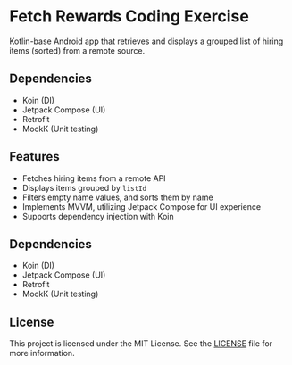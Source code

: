# Fetch Rewards Coding Exercise

Kotlin-base Android app that retrieves and displays a grouped list of hiring items (sorted) from a remote source.

## Dependencies
- Koin (DI)
- Jetpack Compose (UI)
- Retrofit
- MockK (Unit testing)

## Features
- Fetches hiring items from a remote API
- Displays items grouped by `listId`
- Filters empty name values, and sorts them by name
- Implements MVVM, utilizing Jetpack Compose for UI experience
- Supports dependency injection with Koin

## Dependencies
- Koin (DI)
- Jetpack Compose (UI)
- Retrofit
- MockK (Unit testing)
## License
This project is licensed under the MIT License. See the [LICENSE](LICENSE) file for more information.

